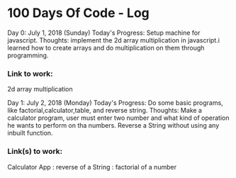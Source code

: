  # 100 Days Of Code - Log
 
 Day 0:  July 1, 2018 (Sunday)
 Today's Progress: Setup machine for javascript.
  Thoughts: implement the 2d array multiplication in javascript.i learned how to create arrays and do multiplication on them through programming.

### Link to work: 
  2d array multiplication
 
 Day 1: July 2, 2018 (Monday)
 Today's Progress:  Do some basic programs, like factorial,calculator,table, and reverse string.
 Thoughts: Make a calculator program, user must enter two number and what kind of operation he wants to perform on tha numbers. Reverse a String without using any inbuilt function.

### Link(s) to work: 
   Calculator App : reverse of a String : factorial of a number
